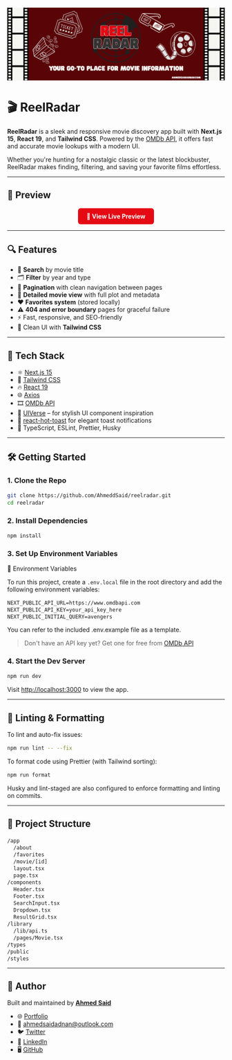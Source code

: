 <p align="center">
  <img src="https://raw.githubusercontent.com/AhmeddSaid/reelradar/refs/heads/master/public/assets/images/reelradar-banner.png" alt="ReelRadar banner" />
</p>

# 🎬 ReelRadar

**ReelRadar** is a sleek and responsive movie discovery app built with **Next.js 15**, **React 19**, and **Tailwind CSS**. Powered by the [OMDb API](https://www.omdbapi.com/), it offers fast and accurate movie lookups with a modern UI.

Whether you're hunting for a nostalgic classic or the latest blockbuster, ReelRadar makes finding, filtering, and saving your favorite films effortless.

---

## 📸 Preview

<p align="center">
  <a href="https://reelradar.ahmedsaidadnan.com" target="_blank" style="
    display: inline-block;
    background-color: #e50914;
    color: white;
    padding: 10px 20px;
    text-decoration: none;
    border-radius: 6px;
    font-weight: bold;
  ">
    🔗 View Live Preview
  </a>
</p>

---

## 🔍 Features

- 🔎 **Search** by movie title
- 🗂️ **Filter** by year and type
- 📄 **Pagination** with clean navigation between pages
- 📄 **Detailed movie view** with full plot and metadata
- ❤️ **Favorites system** (stored locally)
- ⚠️ **404 and error boundary** pages for graceful failure
- ⚡ Fast, responsive, and SEO-friendly
- 🎨 Clean UI with **Tailwind CSS**

---

## 🚀 Tech Stack

- ⚛️ [Next.js 15](https://nextjs.org/)
- 🎨 [Tailwind CSS](https://tailwindcss.com/)
- 🔥 [React 19](https://react.dev/)
- 🌐 [Axios](https://axios-http.com/)
- 🎞️ [OMDb API](https://www.omdbapi.com/)
- 🧩 [UIVerse](https://uiverse.io/) – for stylish UI component inspiration
- 🔔 [react-hot-toast](https://react-hot-toast.com/) for elegant toast notifications
- 🔧 TypeScript, ESLint, Prettier, Husky

---

## 🛠️ Getting Started

### 1. Clone the Repo

```bash
git clone https://github.com/AhmeddSaid/reelradar.git
cd reelradar
```

### 2. Install Dependencies

```bash
npm install
```

### 3. Set Up Environment Variables

🔐 Environment Variables

To run this project, create a `.env.local` file in the root directory and add the following environment variables:

```NODE_ENV=development
NEXT_PUBLIC_API_URL=https://www.omdbapi.com
NEXT_PUBLIC_API_KEY=your_api_key_here
NEXT_PUBLIC_INITIAL_QUERY=avengers
```

You can refer to the included .env.example file as a template.


> Don't have an API key yet? Get one for free from [OMDb API](https://www.omdbapi.com/apikey.aspx)

### 4. Start the Dev Server

```bash
npm run dev
```

Visit [http://localhost:3000](http://localhost:3000) to view the app.

---

## 🧪 Linting & Formatting

To lint and auto-fix issues:

```bash
npm run lint -- --fix
```

To format code using Prettier (with Tailwind sorting):

```bash
npm run format
```

Husky and lint-staged are also configured to enforce formatting and linting on commits.

---

## 🧱 Project Structure

```
/app
  /about
  /favorites
  /movie/[id]
  layout.tsx
  page.tsx
/components
  Header.tsx
  Footer.tsx
  SearchInput.tsx
  Dropdown.tsx
  ResultGrid.tsx
/library
  /lib/api.ts
  /pages/Movie.tsx
/types
/public
/styles
```

---

## 👤 Author

Built and maintained by **[Ahmed Said](https://ahmedsaidadnan.com)**

- 🌐 [Portfolio](https://ahmedsaidadnan.com)
- 📧 [ahmedsaidadnan@outlook.com](mailto:ahmedsaidadnan@outlook.com)
- 🐦 [Twitter](https://x.com/AhmedSaid9610)
- 💼 [LinkedIn](https://www.linkedin.com/in/ahmedsaidadnan)
- 🖥️ [GitHub](https://github.com/ahmeddsaid)
